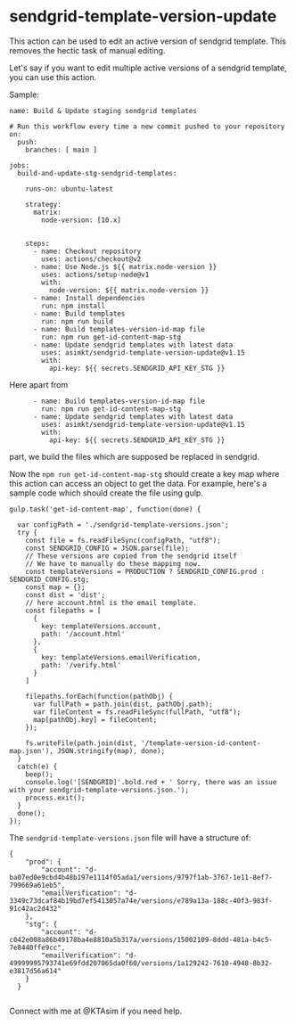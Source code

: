 # sendgrid-template-version-update

This action can be used to edit an active version of sendgrid template. This removes the hectic task of manual editing.

Let's say if you want to edit multiple active versions of a sendgrid template, you can use this action. 

Sample:


```
name: Build & Update staging sendgrid templates

# Run this workflow every time a new commit pushed to your repository
on: 
  push:
    branches: [ main ]

jobs:
  build-and-update-stg-sendgrid-templates:

    runs-on: ubuntu-latest

    strategy:
      matrix:
        node-version: [10.x]
    

    steps:
      - name: Checkout repository
        uses: actions/checkout@v2
      - name: Use Node.js ${{ matrix.node-version }}
        uses: actions/setup-node@v1
        with:
          node-version: ${{ matrix.node-version }}
      - name: Install dependencies
        run: npm install
      - name: Build templates
        run: npm run build
      - name: Build templates-version-id-map file
        run: npm run get-id-content-map-stg
      - name: Update sendgrid templates with latest data
        uses: asimkt/sendgrid-template-version-update@v1.15
        with:
          api-key: ${{ secrets.SENDGRID_API_KEY_STG }}

```

Here apart from 
```
      - name: Build templates-version-id-map file
        run: npm run get-id-content-map-stg
      - name: Update sendgrid templates with latest data
        uses: asimkt/sendgrid-template-version-update@v1.15
        with:
          api-key: ${{ secrets.SENDGRID_API_KEY_STG }}

```
part, we build the files which are supposed be replaced in sendgrid. 

Now the `npm run get-id-content-map-stg` should create a key map where this action can access an object to get the data. For example, here's a sample code which should create the file using gulp.

```
gulp.task('get-id-content-map', function(done) {

  var configPath = './sendgrid-template-versions.json';
  try {
    const file = fs.readFileSync(configPath, "utf8");
    const SENDGRID_CONFIG = JSON.parse(file); 
    // These versions are copied from the sendgrid itself
    // We have to manually do these mapping now.
    const templateVersions = PRODUCTION ? SENDGRID_CONFIG.prod : SENDGRID_CONFIG.stg;
    const map = {};
    const dist = 'dist';
    // here account.html is the email template.
    const filepaths = [
      {
        key: templateVersions.account,
        path: '/account.html'
      },
      {
        key: templateVersions.emailVerification,
        path: '/verify.html'
      }
    ]

    filepaths.forEach(function(pathObj) {
      var fullPath = path.join(dist, pathObj.path);
      var fileContent = fs.readFileSync(fullPath, "utf8");
      map[pathObj.key] = fileContent;
    });

    fs.writeFile(path.join(dist, '/template-version-id-content-map.json'), JSON.stringify(map), done);
  }
  catch(e) {
    beep();
    console.log('[SENDGRID]'.bold.red + ' Sorry, there was an issue with your sendgrid-template-versions.json.');
    process.exit();
  }
  done();
});
```


The `sendgrid-template-versions.json` file will have a structure of:
```
{
    "prod": {
        "account": "d-ba07ed0e9cbd4b48b197e1114f05ada1/versions/9797f1ab-3767-1e11-8ef7-799669a61eb5",
        "emailVerification": "d-3349c73dcaf84b19bd7ef5413057a74e/versions/e789a13a-188c-40f3-983f-91c42ac2d432"
    },
    "stg": {
        "account": "d-c042e008a86b49178ba4e8810a5b317a/versions/15002109-8ddd-481a-b4c5-7e8440ffe9cc",
        "emailVerification": "d-49999995793741e69fdd207065da0f60/versions/1a129242-7610-4948-8b32-e3817d56a614"
    }
  }
  
```




Connect with me at @KTAsim if you need help.

